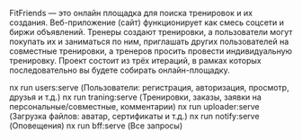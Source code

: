 FitFriends — это онлайн площадка для поиска тренировок и их создания. Веб-приложение (сайт) функционирует как смесь соцсети и биржи объявлений. Тренеры создают тренировки, а пользователи могут покупать их и заниматься по ним, приглашать других пользователей на совместные тренировки, а тренеров просить провести индивидуальную тренировку.
Проект состоит из трёх итераций, в рамках которых последовательно вы будете собирать онлайн-площадку. 

nx run users:serve (Пользователи: регистрация, авторизация, просмотр, друзья и т.д.)
nx run traning:serve (Тренировки, заказы, заявки на персональные/совместные, комментарии)
nx run uploader:serve (Загрузка файлов: аватар, сертификаты и т.д.)
nx run notify:serve (Оповещения)
nx run bff:serve (Все запросы)
